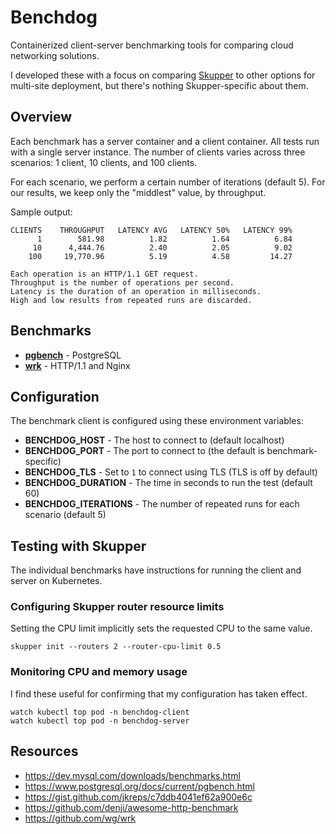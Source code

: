 # Benchdog

Containerized client-server benchmarking tools for comparing cloud
networking solutions.

I developed these with a focus on comparing [Skupper][skupper] to
other options for multi-site deployment, but there's nothing
Skupper-specific about them.

[skupper]: https://skupper.io/

## Overview

Each benchmark has a server container and a client container.  All
tests run with a single server instance.  The number of clients varies
across three scenarios: 1 client, 10 clients, and 100 clients.

For each scenario, we perform a certain number of iterations (default
5).  For our results, we keep only the "middlest" value, by
throughput.

Sample output:

    CLIENTS    THROUGHPUT   LATENCY AVG   LATENCY 50%   LATENCY 99%
          1        581.98          1.82          1.64          6.84
         10      4,444.76          2.40          2.05          9.02
        100     19,770.96          5.19          4.58         14.27

    Each operation is an HTTP/1.1 GET request.
    Throughput is the number of operations per second.
    Latency is the duration of an operation in milliseconds.
    High and low results from repeated runs are discarded.

## Benchmarks

- [**pgbench**](pgbench) - PostgreSQL
- [**wrk**](wrk) - HTTP/1.1 and Nginx

## Configuration

The benchmark client is configured using these environment variables:

- **BENCHDOG_HOST** - The host to connect to (default localhost)
- **BENCHDOG_PORT** - The port to connect to (the default is benchmark-specific)
- **BENCHDOG_TLS** - Set to `1` to connect using TLS (TLS is off by default)
- **BENCHDOG_DURATION** - The time in seconds to run the test (default 60)
- **BENCHDOG_ITERATIONS** - The number of repeated runs for each scenario (default 5)

## Testing with Skupper

The individual benchmarks have instructions for running the client and
server on Kubernetes.

### Configuring Skupper router resource limits

Setting the CPU limit implicitly sets the requested CPU to the same
value.

    skupper init --routers 2 --router-cpu-limit 0.5

### Monitoring CPU and memory usage

I find these useful for confirming that my configuration has taken
effect.

    watch kubectl top pod -n benchdog-client
    watch kubectl top pod -n benchdog-server

## Resources

- https://dev.mysql.com/downloads/benchmarks.html
- https://www.postgresql.org/docs/current/pgbench.html
- https://gist.github.com/jkreps/c7ddb4041ef62a900e6c
- https://github.com/denji/awesome-http-benchmark
- https://github.com/wg/wrk
